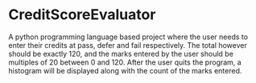 # CreditScoreEvaluator
A python programming language based project where the user needs to enter their credits at pass, defer and fail respectively. The total however should be exactly 120, and the marks entered by the user should be multiples of 20 between 0 and 120.
After the user quits the program, a histogram will be displayed along with the count of the marks entered.
